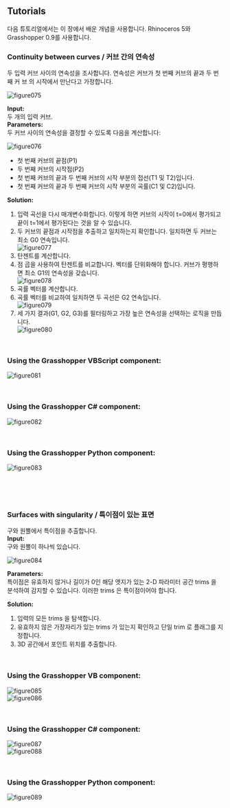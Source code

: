 ## Tutorials

다음 튜토리얼에서는 이 장에서 배운 개념을 사용합니다. Rhinoceros 5와 Grasshopper 0.9를 사용합니다.

### Continuity between curves / 커브 간의 연속성

두 입력 커브 사이의 연속성을 조사합니다. 연속성은 커브가 첫 번째 커브의 끝과 두 번째 커 브 의 시작에서 만난다고 가정합니다.

![figure075](img\Figure_(075).png)

**Input:** <br>
두 개의 입력 커브. <br>
**Parameters:** <br>
두 커브 사이의 연속성을 결정할 수 있도록 다음을 계산합니다:

![figure076](img\Figure_(076).png)

+ 첫 번째 커브의 끝점(P1)
+ 두 번째 커브의 시작점(P2)
+ 첫 번째 커브의 끝과 두 번째 커브의 시작 부분의 접선(T1 및 T2)입니다.
+ 첫 번째 커브의 끝과 두 번째 커브의 시작 부분의 곡률(C1 및 C2)입니다.

**Solution:**
1. 입력 곡선을 다시 매개변수화합니다. 이렇게 하면 커브의 시작이 t=0에서 평가되고 끝이 t=1에서 평가된다는 것을 알 수 있습니다.
2. 두 커브의 끝점과 시작점을 추출하고 일치하는지 확인합니다. 일치하면 두 커브는 최소 G0 연속입니다. <br>
![figure077](img\Figure_(077).png)
3. 탄젠트를 계산합니다.
4. 점 곱을 사용하여 탄젠트를 비교합니다. 벡터를 단위화해야 합니다. 커브가 평행하면 최소 G1의 연속성을 갖습니다. <br>
![figure078](img\Figure_(078).png)
5. 곡률 벡터를 계산합니다.
6. 곡률 벡터를 비교하여 일치하면 두 곡선은 G2 연속입니다. <br>
![figure079](img\Figure_(079).png)
7. 세 가지 결과(G1, G2, G3)를 필터링하고 가장 높은 연속성을 선택하는 로직을 만듭니다. <br>
![figure080](img\Figure_(080).png)

<br>

### Using the Grasshopper VBScript component: <br>
![figure081](img\Figure_(081).png)

<br>

### Using the Grasshopper C# component: <br>
![figure082](img\Figure_(082).png)

<br>

### Using the Grasshopper Python component: <br>
![figure083](img\Figure_(083).png)

<br>
<br>
<br>

### Surfaces with singularity / 특이점이 있는 표면

구와 원뿔에서 특이점을 추출합니다. <br>
**Input:** <br>
구와 원뿔이 하나씩 있습니다.

![figure084](img\Figure_(084).png)

**Parameters:** <br>
특이점은 유효하지 않거나 길이가 0인 해당 엣지가 있는 2-D 파라미터 공간 trims 을 분석하여 감지할 수 있습니다. 이러한 trims 은 특이점이어야 합니다.

**Solution:**
1. 입력의 모든 trims 을 탐색합니다.
2. 유효하지 않은 가장자리가 있는 trims 가 있는지 확인하고 단일 trim 로 플래그를 지정합니다.
3. 3D 공간에서 포인트 위치를 추출합니다.

<br>

### Using the Grasshopper VB component: <br>
![figure085](img\Figure_(085).png) <br>
![figure086](img\Figure_(086).png)

<br>

### Using the Grasshopper C# component: <br>
![figure087](img\Figure_(087).png) <br>
![figure088](img\Figure_(088).png)

<br>

### Using the Grasshopper Python component: <br>
![figure089](img\Figure_(089).png)